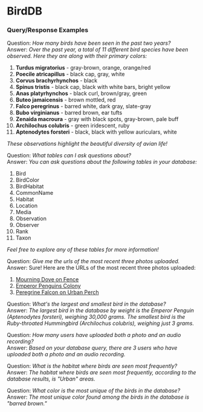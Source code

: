 # BirdDB

### Query/Response Examples

Question: *How many birds have been seen in the past two years?*<br>
Answer:
*Over the past year, a total of 11 different bird species have been observed. Here they are along with their primary colors:*

1. **Turdus migratorius** - gray-brown, orange, orange/red
2. **Poecile atricapillus** - black cap, gray, white
3. **Corvus brachyrhynchos** - black
4. **Spinus tristis** - black cap, black with white bars, bright yellow
5. **Anas platyrhynchos** - black curl, brown/gray, green
6. **Buteo jamaicensis** - brown mottled, red
7. **Falco peregrinus** - barred white, dark gray, slate-gray
8. **Bubo virginianus** - barred brown, ear tufts
9. **Zenaida macroura** - gray with black spots, gray-brown, pale buff
10. **Archilochus colubris** - green iridescent, ruby
11. **Aptenodytes forsteri** - black, black with yellow auriculars, white

*These observations highlight the beautiful diversity of avian life!*

Question: *What tables can I ask questions about?*<br>
Answer: *You can ask questions about the following tables in your database:*

1. Bird
2. BirdColor
3. BirdHabitat
4. CommonName
5. Habitat
6. Location
7. Media
8. Observation
9. Observer
10. Rank
11. Taxon

*Feel free to explore any of these tables for more information!*

Question: *Give me the urls of the most recent three photos uploaded.*<br>
Answer: Sure! Here are the URLs of the most recent three photos uploaded:

1. [Mourning Dove on Fence](https://s3.example.com/media/mourning_dove_fence.jpg)
2. [Emperor Penguins Colony](https://s3.example.com/media/emperor_penguins_colony.jpg)
3. [Peregrine Falcon on Urban Perch](https://s3.example.com/media/peregrine_urban_perch.jpg)

Question: *What's the largest and smallest bird in the database?*<br>
Answer: *The largest bird in the database by weight is the Emperor Penguin (*Aptenodytes forsteri*), weighing 30,000 grams. The smallest bird is the Ruby-throated Hummingbird (*Archilochus colubris*), weighing just 3 grams.*

Question: *How many users have uploaded both a photo and an audio recording?*<br>
Answer: *Based on your database query, there are 3 users who have uploaded both a photo and an audio recording.*

Question: *What is the habitat where birds are seen most frequently?*<br>
Answer: *The habitat where birds are seen most frequently, according to the database results, is "Urban" areas.*

Question: *What color is the most unique of the birds in the database?*<br>
Answer: *The most unique color found among the birds in the database is "barred brown."*